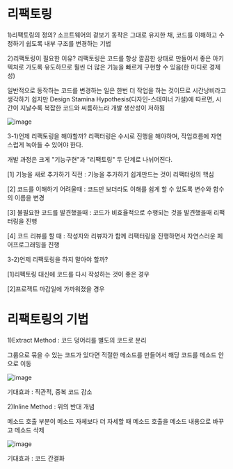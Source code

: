 # 리팩토링

1)리팩토링의 정의? 소프트웨어의 겉보기 동작은 그대로 유지한 채, 코드를 이해하고 수정하기 쉽도록 내부 구조를 변경하는 기법

2)리팩토링이 필요한 이유? 리팩토링은 코드를 항상 깔끔한 상태로 만들어서 좋은 아키텍처로 가도록 유도하므로 훨씬 더 많은 기능을 빠르게 구현할 수 있음(한 마디로 경제성)

일반적으로 동작하는 코드를 변경하는 일은 한번 더 작업을 하는 것이므로 시간낭비라고 생각하기 쉽지만 
Design Stamina Hypothesis(디자인-스테미너 가설)에 따르면, 시간이 지날수록 복잡한 코드와 씨름하느라 개발 생산성이 저하됨

![image](https://github.com/heydgmon/rrrr/assets/40292371/b6debab6-bbd9-4baf-b13b-659322626874)


3-1)언제 리팩토링을 해야할까? 리팩터링은 수시로 진행을 해야하며, 작업흐름에 자연스럽게 녹아들 수 있어야 한다.




개발 과정은 크게 "기능구현"과 "리팩토링" 두 단계로 나뉘어진다.




[1] 기능을 새로 추가하기 직전 : 기능을 추가하기 쉽게만드는 것이 리팩터링의 핵심


[2] 코드를 이해하기 어려울때 : 코드만 보더라도 이해를 쉽게 할 수 있도록 변수와 함수의 이름을 변경



[3] 불필요한 코드를 발견했을때 : 코드가 비효율적으로 수행되는 것을 발견했을때 리팩터링을 진행



[4] 코드 리뷰를 할 때 : 작성자와 리뷰자가 함께 리팩터링을 진행하면서 자연스러운 페어프로그래밍을 진행



3-2)언제 리팩토링을 하지 말아야 할까?


 
[1]리펙토링 대신에 코드를 다시 작성하는 것이 좋은 경우



[2]프로젝트 마감일에 가까워졌을 경우


# 리팩토링의 기법

1)Extract Method : 코드 덩어리를 별도의 코드로 분리

그룹으로 묶을 수 있는 코드가 있다면 적절한 메소드를 만들어서 해당 코드를 메소드 안으로 이동

![image](https://github.com/heydgmon/rrrr/assets/40292371/0fb58da7-4614-456d-9d16-a8988f6df2b3)

기대효과 : 직관적, 중복 코드 감소

2)Inline Method : 위의 반대 개념

메소드 호출 부분이 메소드 자체보다 더 자세할 때 메소드 호출을 메소드 내용으로 바꾸고 메소드 삭제

![image](https://github.com/heydgmon/rrrr/assets/40292371/59a3ba9f-e32b-4ef7-a1a1-24f3d151c765)

기대효과 : 코드 간결화
